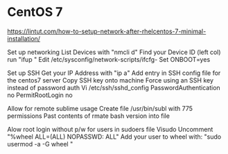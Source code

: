 # CentOS 7
https://lintut.com/how-to-setup-network-after-rhelcentos-7-minimal-installation/

Set up networking
List Devices with "nmcli d"
Find your Device ID (left col)
run "ifup <device-id>"
Edit /etc/sysconfig/network-scripts/ifcfg-<device-id>
Set ONBOOT=yes

Set up SSH
Get your IP Address with "ip a"
Add entry in SSH config file for the centos7 server
Copy SSH key onto machine
Force using an SSH key instead of password auth
Vi /etc/ssh/sshd_config
PasswordAuthentication no
PermitRootLogin no

Allow for remote sublime usage
Create file /usr/bin/subl with 775 permissions
Past contents of rmate bash version into file

Alow root login without  p/w for users in sudoers file
Visudo
Uncomment "%wheel  ALL=(ALL)    NOPASSWD: ALL"
Add your user to wheel with:
"sudo usermod -a -G wheel <user>"
